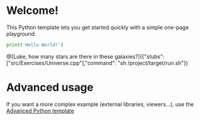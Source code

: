 # Welcome!

This Python template lets you get started quickly with a simple one-page playground.

```python runnable
print('Hello World!')
```

@[Luke, how many stars are there in these galaxies?]({"stubs": ["src/Exercises/Universe.cpp"],"command": "sh /project/target/run.sh"})


# Advanced usage

If you want a more complex example (external libraries, viewers...), use the [Advanced Python template](https://tech.io/select-repo/429)
